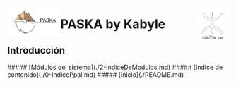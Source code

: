 <!---![LogoKabyle-Sinfondo-palabraKabYle](https://github.com/kabyleuy/kabyle2/blob/main/resources/LogoKabyle-Sinfondo-palabraKabYle.png?raw=true)--->
<!---![PalabraKabyle](resources/LogoKabyle-Sinfondo-palabraKabYle.png)--->

<img
  width="80"
  src="resources/LogoKabyle-Sinfondo-palabraKabYle.png"
  alt="Alt text"
  title="Kabyle SAS"
  style="display: inline-block; margin: 0 auto; max-width: 300px"
  align=right>
<img
  width="120"
  src="resources/Logo1-paska-CHCH.jpg"
  alt="Alt text"
  title="Paska by Kabyle"
  style="display: inline-block; margin: 0 auto; max-width: 300px"
  align=left>
  
<!---![Logo1-paska-CHCH](https://user-images.githubusercontent.com/111294790/187100277-dbd68fe2-9f6e-4175-b8bc-5bff73e4aed4.jpg)--->
# PASKA by Kabyle
## Introducción
<p
El sistema Paska está formado por ocho módulos de gestión y un generador de alertas en tiempo real.
Las funcionalidades de los módulos son de acumulación progresiva y cada uno trata un aspecto específico dentro del universo de la gestión de ejecución de la obra,
en tanto que el generador de alertas mantiene informados en tiempo real a todos los actores que intervienen, y deben intervenir, en los procesos de gestión.
Los diferentes actores están definidos a través de sus roles en la gestión, y sus permisos pre definidos en el sistema.
Con 10 roles pre definidos, 16 variables configurables, 33 formularios de ingreso de datos al sistema, 53 alertas automáticas de trazabilidad registrada, 
y 55 informes de actividad y análisis de la misma, es una potente herramienta que brinda información en tiempo real sobre los distintos aspectos que hacen 
a la gestión de la ejecución de obra y por tanto permite actuar a tiempo para mejorar los resultados de la misma.
Genera registro de conocimiento, contrastable y verificable, aplicable a obras posteriores. </p>
##### [Módulos del sistema](./2-IndiceDeModulos.md)
##### [Indice de contenido](./0-IndicePpal.md) 
##### [Inicio](./README.md)  

<!---#### [Contacto](./Contacto.md)--->
 
